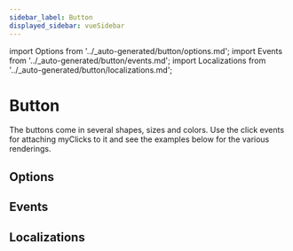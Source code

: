```yaml
---
sidebar_label: Button
displayed_sidebar: vueSidebar
---
```


import Options from '../\_auto-generated/button/options.md';
import Events from '../\_auto-generated/button/events.md';
import Localizations from '../\_auto-generated/button/localizations.md';

# Button

The buttons come in several shapes, sizes and colors. Use the click events for attaching myClicks to it and see the examples below for the various renderings.

## Options

<Options />

## Events

<Events />

## Localizations

<Localizations />